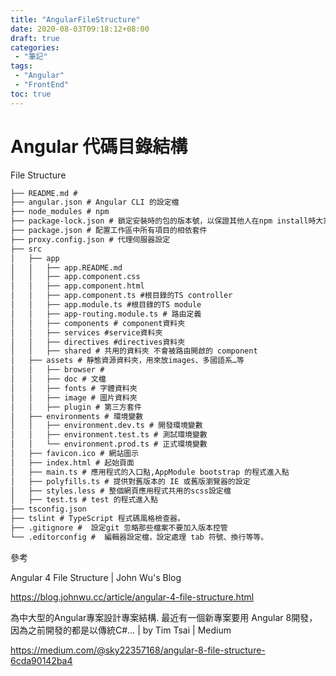 ```yaml
---
title: "AngularFileStructure"
date: 2020-08-03T09:18:12+08:00
draft: true
categories:
 - "筆記"
tags:
 - "Angular"
 - "FrontEnd"
toc: true
---
```


# Angular 代碼目錄結構
<!--more-->



File Structure

```markdown
├── README.md # 
├── angular.json # Angular CLI 的設定檔
├── node_modules # npm 
├── package-lock.json # 鎖定安裝時的包的版本號，以保證其他人在npm install時大家的依賴能保證一致。
├── package.json # 配置工作區中所有項目的相依套件
├── proxy.config.json # 代理伺服器設定
├── src
│   ├── app
│   │   ├── app.README.md 
│   │   ├── app.component.css  
│   │   ├── app.component.html
│   │   ├── app.component.ts #根目錄的TS controller
│   │   ├── app.module.ts #根目錄的TS module
│   │   ├── app-routing.module.ts # 路由定義 
│   │   ├── components # component資料夾
│   │   ├── services #service資料夾
│   │   ├── directives #directives資料夾
│   │   ├── shared # 共用的資料夾 不會被路由開啟的 component
│   ├── assets # 靜態資源資料夾，用來放images、多國語系…等
│   │   ├── browser #
│   │   ├── doc # 文檔
│   │   ├── fonts # 字體資料夾
│   │   ├── image # 圖片資料夾
│   │   ├── plugin # 第三方套件
│   ├── environments # 環境變數
│   │   ├── environment.dev.ts # 開發環境變數
│   │   ├── environment.test.ts # 測試環境變數
│   │   └── environment.prod.ts # 正式環境變數
│   ├── favicon.ico # 網站圖示
│   ├── index.html # 起始頁面
│   ├── main.ts # 應用程式的入口點,AppModule bootstrap 的程式進入點
│   ├── polyfills.ts # 提供對舊版本的 IE 或舊版瀏覽器的設定
│   ├── styles.less # 整個網頁應用程式共用的scss設定檔
│   ├── test.ts # test 的程式進入點
├── tsconfig.json 
├── tslint # TypeScript 程式碼風格檢查器。
├── .gitignore #  設定git 忽略那些檔案不要加入版本控管
└── .editorconfig #  編輯器設定檔，設定處理 tab 符號、換行等等。
```





參考

Angular 4 File Structure | John Wu's Blog

https://blog.johnwu.cc/article/angular-4-file-structure.html

為中大型的Angular專案設計專案結構. 最近有一個新專案要用 Angular 8開發，因為之前開發的都是以傳統C#… | by Tim Tsai | Medium

https://medium.com/@sky22357168/angular-8-file-structure-6cda90142ba4

